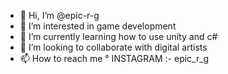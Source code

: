 - 👋 Hi, I’m @epic-r-g
- 👀 I’m interested in game development
- 🌱 I’m currently learning how to use unity and c#
- 💞️ I’m looking to collaborate with digital artists
- 📫 How to reach me 
 ° INSTAGRAM :- epic_r_g

<!---
epic-r-g/epic-r-g is a ✨ special ✨ repository because its `README.md` (this file) appears on your GitHub profile.
You can click the Preview link to take a look at your changes.
--->
